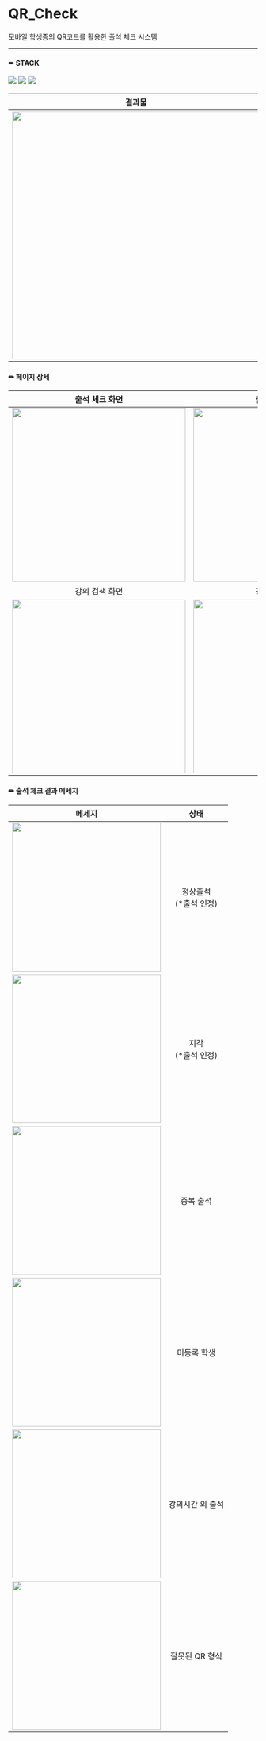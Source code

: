 # QR_Check
모바일 학생증의 QR코드를 활용한 출석 체크 시스템

<hr/>

#### ✏ STACK
  <img src="https://img.shields.io/badge/javascript-F7DF1E?style=for-the-badge&logo=javascript&logoColor=black"> <img src="https://img.shields.io/badge/node.js-339933?style=for-the-badge&logo=Node.js&logoColor=white"> <img src="https://img.shields.io/badge/mysql-4479A1?style=for-the-badge&logo=mysql&logoColor=white">

  
| 결과물  |     
| :-------------------------------------------: |
|<img width="500" src="https://github.com/SeojeongHong/QR_Check/assets/94052799/217cea4f-deb6-4d5b-926b-b90b36d00e2d"/>|

####  ✏ 페이지 상세
| 출석 체크 화면  |  출석 체크 결과   |
| :-------------------------------------------: | :------------: |
|<img width="350" src="https://github.com/SeojeongHong/QR_Check/assets/94052799/54e2f794-f08b-42ca-9e8d-4a4a18049207"/>|<img width="350" src="https://github.com/SeojeongHong/QR_Check/assets/94052799/edad98a0-af34-49c9-8840-76386c2f67d9"/>|
| 강의 검색 화면  |  강의 검색 결과   |  
|  <img width="350" src="https://github.com/SeojeongHong/QR_Check/assets/94052799/bcceff47-bb68-46a4-bb7d-6713008af8c3"/> | <img width="350" src="https://github.com/SeojeongHong/QR_Check/assets/94052799/84517cf0-2c5d-4f2a-b215-e0a8e0282d3d"/>| 

####  ✏ 출석 체크 결과 메세지
|  메세지  |상태 |
| :------------: | :-----------------------: |
|  <img width="300" src="https://github.com/SeojeongHong/QR_Check/assets/94052799/d58c95e7-6ab6-477f-9210-b303e8dc7d42"/> |  정상출석 <br>(*출석 인정)|  
|  <img width="300" src="https://github.com/SeojeongHong/QR_Check/assets/94052799/6b8aac4c-1df8-4c8d-8f97-fed0a8dd43a1"/> |  지각 <br>(*출석 인정)|  
|  <img width="300" src="https://github.com/SeojeongHong/QR_Check/assets/94052799/0ae45d6f-ef06-4d1b-857a-99781e3e9f22"/> |  중복 출석|  
|  <img width="300" src="https://github.com/SeojeongHong/QR_Check/assets/94052799/bf72df55-670f-44d4-83c4-d30928db7ca4"/> |  미등록 학생| 
|  <img width="300" src="https://github.com/SeojeongHong/QR_Check/assets/94052799/5981e87f-1d36-4fc5-abc2-cdc620cac09c"/> |  강의시간 외 출석| 
|  <img width="300" src="https://github.com/SeojeongHong/QR_Check/assets/94052799/70454cc5-0e23-43d4-a346-16b56de10af7"/> |  잘못된 QR 형식 | 
